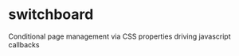 switchboard
===========

Conditional page management via CSS properties driving javascript callbacks
